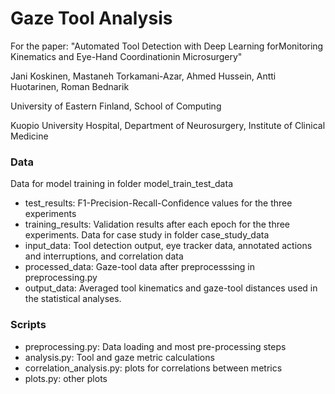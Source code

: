 # Gaze Tool Analysis
For the paper: "Automated Tool Detection with Deep Learning forMonitoring Kinematics and Eye-Hand Coordinationin Microsurgery"

Jani Koskinen, Mastaneh Torkamani-Azar, Ahmed Hussein, Antti Huotarinen, Roman Bednarik

University of Eastern Finland, School of Computing

Kuopio University Hospital, Department of Neurosurgery, Institute of Clinical Medicine

### Data
Data for model training in folder model_train_test_data
  * test_results: F1-Precision-Recall-Confidence values for the three experiments
  * training_results: Validation results after each epoch for the three experiments.
Data for case study in folder case_study_data
  * input_data: Tool detection output, eye tracker data, annotated actions and interruptions, and correlation data
  * processed_data: Gaze-tool data after preprocesssing in preprocessing.py
  * output_data: Averaged tool kinematics and gaze-tool distances used in the statistical analyses.

### Scripts
  * preprocessing.py: Data loading and most pre-processing steps
  * analysis.py: Tool and gaze metric calculations
  * correlation_analysis.py: plots for correlations between metrics
  * plots.py: other plots

